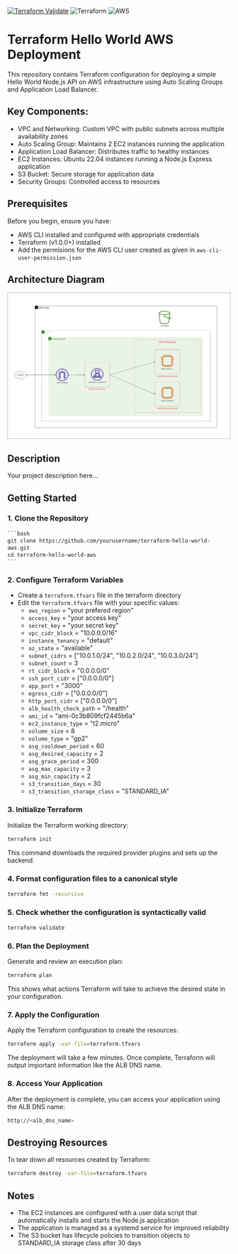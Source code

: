 [![Terraform Validate](https://github.com/ishreyasp/terraform-hello-world-aws/actions/workflows/terraform-validations.yml/badge.svg)](https://github.com/ishreyasp/terraform-hello-world-aws/actions/workflows/terraform-validations.yml)
![Terraform](https://img.shields.io/badge/Terraform-v1.6+-623CE4?logo=terraform&logoColor=white)
![AWS](https://img.shields.io/badge/AWS-Deployed-orange?logo=amazon-aws)

# Terraform Hello World AWS Deployment

This repository contains Terraform configuration for deploying a simple Hello World Node.js API on AWS infrastructure using Auto Scaling Groups and Application Load Balancer.

## Key Components:

- VPC and Networking: Custom VPC with public subnets across multiple availability zones
- Auto Scaling Group: Maintains 2 EC2 instances running the application
- Application Load Balancer: Distributes traffic to healthy instances
- EC2 Instances: Ubuntu 22.04 instances running a Node.js Express application
- S3 Bucket: Secure storage for application data
- Security Groups: Controlled access to resources

## Prerequisites
Before you begin, ensure you have:

- AWS CLI installed and configured with appropriate credentials
- Terraform (v1.0.0+) installed
- Add the permisions for the AWS CLI user created as given in `aws-cli-user-permission.json`

## Architecture Diagram
![Architecture Diagram](aws-architecture.png)

## Description
Your project description here...

## Getting Started
### 1. Clone the Repository
    ```bash
    git clone https://github.com/yourusername/terraform-hello-world-aws.git
    cd terraform-hello-world-aws
    ```
### 2. Configure Terraform Variables

   - Create a `terraform.tfvars` file in the terraform directory
   - Edit the `terraform.tfvars` file with your specific values:
      - `aws_region`              = "your prefered region"
      - `access_key`                  = "your access key"
      - `secret_key`                  = "your secret key"
      - `vpc_cidr_block`              = "10.0.0.0/16"
      - `instance_tenancy`            = "default"
      - `az_state`                    = "available"
      - `subnet_cidrs`                = ["10.0.1.0/24", "10.0.2.0/24", "10.0.3.0/24"]
      - `subnet_count`                = 3
      - `rt_cidr_block`               = "0.0.0.0/0"
      - `ssh_port_cidr`               = ["0.0.0.0/0"]
      - `app_port`                    = "3000"
      - `egress_cidr`                 = ["0.0.0.0/0"]
      -  `http_port_cidr`              = ["0.0.0.0/0"]
      -  `alb_health_check_path`       = "/health"
      -  `ami_id`                      = "ami-0c3b809fcf2445b6a"
      -  `ec2_instance_type`           = "t2.micro"
      -  `volume_size`                 = 8
      -  `volume_type`                 = "gp2"
      -  `asg_cooldown_period`         = 60
      -  `asg_desired_capacity`        = 2
      -  `asg_grace_period`            = 300
      -  `asg_max_capacity`            = 3
      -  `asg_min_capacity`            = 2
      -  `s3_transition_days`          = 30
      -  `s3_transition_storage_class` = "STANDARD_IA"

### 3. Initialize Terraform
Initialize the Terraform working directory:
```bash
terraform init
```
This command downloads the required provider plugins and sets up the backend.

### 4. Format configuration files to a canonical style
```bash
terraform fmt -recursive
```

### 5. Check whether the configuration is syntactically valid
```bash
terraform validate
```

### 6. Plan the Deployment
Generate and review an execution plan:
```bash
terraform plan
```

This shows what actions Terraform will take to achieve the desired state in your configuration.

### 7. Apply the Configuration
Apply the Terraform configuration to create the resources:
```bash
terraform apply -var-file=terraform.tfvars
```

The deployment will take a few minutes. Once complete, Terraform will output important information like the ALB DNS name.

### 8. Access Your Application
After the deployment is complete, you can access your application using the ALB DNS name:
```bash
http://<alb_dns_name>
```

## Destroying Resources
To tear down all resources created by Terraform:
```bash
terraform destroy -var-file=terraform.tfvars
```

## Notes
- The EC2 instances are configured with a user data script that automatically installs and starts the Node.js application
- The application is managed as a systemd service for improved reliability
- The S3 bucket has lifecycle policies to transition objects to STANDARD_IA storage class after 30 days